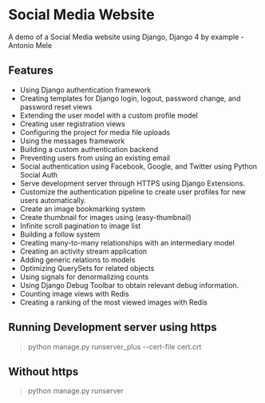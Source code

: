 # Social Media Website
A demo of a Social Media website using Django, Django 4 by example - Antonio Mele

## Features
* Using Django authentication framework
* Creating templates for Django login, logout, password change, and password reset views
* Extending the user model with a custom profile model
* Creating user registration views
* Configuring the project for media file uploads
* Using the messages framework
* Building a custom authentication backend
* Preventing users from using an existing email
* Social authentication using Facebook, Google, and Twitter  using Python Social Auth
* Serve development server through HTTPS using Django Extensions. 
* Customize the authentication pipeline to create user profiles for new users automatically.
* Create an image bookmarking system
* Create thumbnail for images using (easy-thumbnail)
* Infinite scroll pagination to image list
* Building a follow system
* Creating many-to-many relationships with an intermediary model
* Creating an activity stream application
* Adding generic relations to models
* Optimizing QuerySets for related objects
* Using signals for denormalizing counts
* Using Django Debug Toolbar to obtain relevant debug information.
* Counting image views with Redis
* Creating a ranking of the most viewed images with Redis


## Running Development server using https
> python manage.py runserver_plus --cert-file cert.crt

## Without https
> python manage.py runserver



